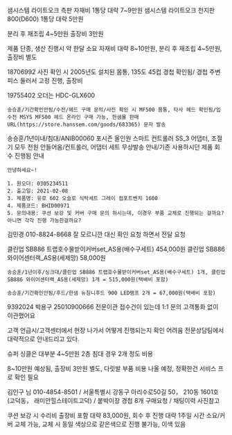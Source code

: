 
샘시스템 라이트오크 측판 자재비 1통당 대략 7~9만원
샘시스템 라이트오크 천지판 800(D600)	 1통당 대략 5만원

분리 후 재조립 4~5만원
출장비 3만원


제품 단종, 생산 진행시 약 한달 소요 자재비 대략 8~10만원, 분리 후 재조립 4~5만원, 출장비 별도


18706992
사진 확인 시 2005년도 설치된 몸통, 135도 45컵 경첩 확인됨/ 경첩 주변 피스 둘러서 고정 진행, 출장비


19755402 
오더는 HDC-GLX600


```
송승훈/기간확인안됨/수전/헤드 구매 문의/사진 확인 시 MF500 몸통, 타사 헤드 확인됨/입수전 MSYS MF500 헤드 온라인 구매 가능, 한샘몰 판매 URL(https://store.hanssem.com/goods/683365) 문자 발송
```


송승훈/1년이내/침대/ANIB00060 포시즌 올인원 스마트 컨트롤러 SS_3  어댑터, 조절기 모두 전원 안들어옴/컨트롤러, 어댑터 세트 무상발송 안내/기존 사용하시던 제품 회수 진행됨 안내


```
안녕하세요~!

1. 원오더: 0305234511
2. 출고일: 2021-02-08
3. 제품명: 유로 602 오슬로 식탁세트 그레이 컴포트벤치 1600
4. 제품코드: BHID00971
5. 문의내용: 쿠션 보강 및 커버 구매 문의 하시는데, 이경우 부품 교체로 진행되는 걸까요? 아니면 각각 진행 가능한걸까요?
```

김민경
010-8824-8668
잘 모르니깐 대신 확인 요청
하면서 전달 요청

클린업 SB886 트랩호수물받이커버set_AS용(배수구세트)
454,000원
클린업 SB886 와이어센터랙_AS용(세제망)
58,000원

```
송승훈/1년이후/싱크대/클린업 SB886 트랩호수물받이커버set_AS용(배수구세트) 1개, 클린업 SB886 와이어센터랙_AS용(세제망) 1개 = 515,000원(택배비 포함)
```


```
송승훈/기간확인안됨/후드/한샘 뉴침니후드 900 LED램프 2개 = 67,000원(택배비 포함)
```



9392024 박용구
25010900666
전문이관 접수건이 있는데 1:1 문의 고객통화 없이 이관했어요

고객 언급시/고객센터에서 현장 나가서 어떻게 진행되는지 확인 어려움
전문상담팀에서 대략적으로 안내드리고 있다. 

슈퍼 싱클은 대부분 4~5만원
2층 침대 경우 2개 정도 비용

8~10만원 예상됨, 출장비 3만원 별도, 다릿발 부품 비용 나올 예정, 정확한건 서비스 프로 확인 필요


김인구 님  010-4854-8501 / 서울특별시 강동구 아리수로50길 50，  210동 1601호 (고덕동， 래미안힐스테이트고덕) / 붙박이장 경첩 8개 구매요청 / 채팅이력 사진참고


쿠션 보강 시 수리비 출장비 포함 대략 83,000원, 회수 후 진행 대략 1주일 시간 소요/커버 교체 가능, 교체 시 동일 색상으로 같은색으로 진행 불가능, 이색 있음


